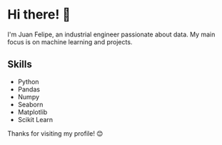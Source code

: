 # Hi there! 👋

I'm Juan Felipe, an industrial engineer passionate about data. My main focus is on machine learning and projects.

## Skills
- Python
- Pandas
- Numpy
- Seaborn
- Matplotlib
- Scikit Learn

Thanks for visiting my profile! 😊

<!---
Juanhernandez1972/Juanhernandez1972 is a ✨ special ✨ repository because its `README.md` (this file) appears on your GitHub profile.
You can click the Preview link to take a look at your changes.
--->
